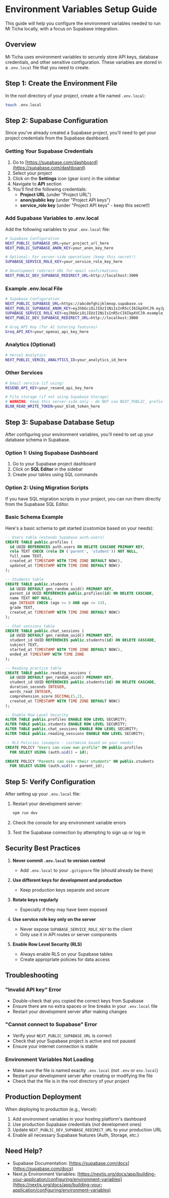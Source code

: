 # Environment Variables Setup Guide

This guide will help you configure the environment variables needed to run Mi Ticha locally, with a focus on Supabase integration.

## Overview

Mi Ticha uses environment variables to securely store API keys, database credentials, and other sensitive configuration. These variables are stored in a `.env.local` file that you need to create.

## Step 1: Create the Environment File

In the root directory of your project, create a file named `.env.local`:

```bash
touch .env.local
```

## Step 2: Supabase Configuration

Since you've already created a Supabase project, you'll need to get your project credentials from the Supabase dashboard.

### Getting Your Supabase Credentials

1. Go to [https://supabase.com/dashboard](https://supabase.com/dashboard)
2. Select your project
3. Click on the **Settings** icon (gear icon) in the sidebar
4. Navigate to **API** section
5. You'll find the following credentials:
   - **Project URL** (under "Project URL")
   - **anon/public key** (under "Project API keys")
   - **service_role key** (under "Project API keys" - keep this secret!)

### Add Supabase Variables to .env.local

Add the following variables to your `.env.local` file:

```bash
# Supabase Configuration
NEXT_PUBLIC_SUPABASE_URL=your_project_url_here
NEXT_PUBLIC_SUPABASE_ANON_KEY=your_anon_key_here

# Optional: For server-side operations (keep this secret!)
SUPABASE_SERVICE_ROLE_KEY=your_service_role_key_here

# Development redirect URL for email confirmations
NEXT_PUBLIC_DEV_SUPABASE_REDIRECT_URL=http://localhost:3000
```

### Example .env.local File

```bash
# Supabase Configuration
NEXT_PUBLIC_SUPABASE_URL=https://abcdefghijklmnop.supabase.co
NEXT_PUBLIC_SUPABASE_ANON_KEY=eyJhbGciOiJIUzI1NiIsInR5cCI6IkpXVCJ9.eyJpc3MiOiJzdXBhYmFzZSIsInJlZiI6ImFiY2RlZmdoaWprbG1ub3AiLCJyb2xlIjoiYW5vbiIsImlhdCI6MTYxNjE2MTYxNiwiZXhwIjoxOTMxNzM3NjE2fQ.example_key_here
SUPABASE_SERVICE_ROLE_KEY=eyJhbGciOiJIUzI1NiIsInR5cCI6IkpXVCJ9.example_service_role_key_here
NEXT_PUBLIC_DEV_SUPABASE_REDIRECT_URL=http://localhost:3000

# Groq API Key (for AI tutoring features)
Groq_API_KEY=your_openai_api_key_here

```

### Analytics (Optional)

```bash
# Vercel Analytics
NEXT_PUBLIC_VERCEL_ANALYTICS_ID=your_analytics_id_here
```

### Other Services

```bash
# Email service (if using)
RESEND_API_KEY=your_resend_api_key_here

# File storage (if not using Supabase Storage)
# WARNING: Keep this server-side only - do NOT use NEXT_PUBLIC_ prefix
BLOB_READ_WRITE_TOKEN=your_blob_token_here
```

## Step 3: Supabase Database Setup

After configuring your environment variables, you'll need to set up your database schema in Supabase.

### Option 1: Using Supabase Dashboard

1. Go to your Supabase project dashboard
2. Click on **SQL Editor** in the sidebar
3. Create your tables using SQL commands

### Option 2: Using Migration Scripts

If you have SQL migration scripts in your project, you can run them directly from the Supabase SQL Editor.

### Basic Schema Example

Here's a basic schema to get started (customize based on your needs):

```sql
-- Users table (extends Supabase auth.users)
CREATE TABLE public.profiles (
  id UUID REFERENCES auth.users ON DELETE CASCADE PRIMARY KEY,
  role TEXT CHECK (role IN ('parent', 'student')) NOT NULL,
  full_name TEXT,
  created_at TIMESTAMP WITH TIME ZONE DEFAULT NOW(),
  updated_at TIMESTAMP WITH TIME ZONE DEFAULT NOW()
);

-- Students table
CREATE TABLE public.students (
  id UUID DEFAULT gen_random_uuid() PRIMARY KEY,
  parent_id UUID REFERENCES public.profiles(id) ON DELETE CASCADE,
  name TEXT NOT NULL,
  age INTEGER CHECK (age >= 8 AND age <= 14),
  grade TEXT,
  created_at TIMESTAMP WITH TIME ZONE DEFAULT NOW()
);

-- Chat sessions table
CREATE TABLE public.chat_sessions (
  id UUID DEFAULT gen_random_uuid() PRIMARY KEY,
  student_id UUID REFERENCES public.students(id) ON DELETE CASCADE,
  subject TEXT,
  started_at TIMESTAMP WITH TIME ZONE DEFAULT NOW(),
  ended_at TIMESTAMP WITH TIME ZONE
);

-- Reading practice table
CREATE TABLE public.reading_sessions (
  id UUID DEFAULT gen_random_uuid() PRIMARY KEY,
  student_id UUID REFERENCES public.students(id) ON DELETE CASCADE,
  duration_seconds INTEGER,
  words_read INTEGER,
  comprehension_score DECIMAL(5,2),
  created_at TIMESTAMP WITH TIME ZONE DEFAULT NOW()
);

-- Enable Row Level Security
ALTER TABLE public.profiles ENABLE ROW LEVEL SECURITY;
ALTER TABLE public.students ENABLE ROW LEVEL SECURITY;
ALTER TABLE public.chat_sessions ENABLE ROW LEVEL SECURITY;
ALTER TABLE public.reading_sessions ENABLE ROW LEVEL SECURITY;

-- RLS Policies (example - customize based on your needs)
CREATE POLICY "Users can view own profile" ON public.profiles
  FOR SELECT USING (auth.uid() = id);

CREATE POLICY "Parents can view their students" ON public.students
  FOR SELECT USING (auth.uid() = parent_id);
```

## Step 5: Verify Configuration

After setting up your `.env.local` file:

1. Restart your development server:
   ```bash
   npm run dev
   ```

2. Check the console for any environment variable errors

3. Test the Supabase connection by attempting to sign up or log in

## Security Best Practices

1. **Never commit `.env.local` to version control**
   - Add `.env.local` to your `.gitignore` file (should already be there)

2. **Use different keys for development and production**
   - Keep production keys separate and secure

3. **Rotate keys regularly**
   - Especially if they may have been exposed

4. **Use service role key only on the server**
   - Never expose `SUPABASE_SERVICE_ROLE_KEY` to the client
   - Only use it in API routes or server components

5. **Enable Row Level Security (RLS)**
   - Always enable RLS on your Supabase tables
   - Create appropriate policies for data access

## Troubleshooting

### "Invalid API key" Error

- Double-check that you copied the correct keys from Supabase
- Ensure there are no extra spaces or line breaks in your `.env.local` file
- Restart your development server after making changes

### "Cannot connect to Supabase" Error

- Verify your `NEXT_PUBLIC_SUPABASE_URL` is correct
- Check that your Supabase project is active and not paused
- Ensure your internet connection is stable

### Environment Variables Not Loading

- Make sure the file is named exactly `.env.local` (not `.env` or `env.local`)
- Restart your development server after creating or modifying the file
- Check that the file is in the root directory of your project

## Production Deployment

When deploying to production (e.g., Vercel):

1. Add environment variables in your hosting platform's dashboard
2. Use production Supabase credentials (not development ones)
3. Update `NEXT_PUBLIC_DEV_SUPABASE_REDIRECT_URL` to your production URL
4. Enable all necessary Supabase features (Auth, Storage, etc.)

## Need Help?

- Supabase Documentation: [https://supabase.com/docs](https://supabase.com/docs)
- Next.js Environment Variables: [https://nextjs.org/docs/app/building-your-application/configuring/environment-variables](https://nextjs.org/docs/app/building-your-application/configuring/environment-variables)
